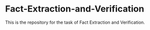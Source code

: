 # Fact-Extraction-and-Verification

This is the repository for the task of Fact Extraction and Verification.

